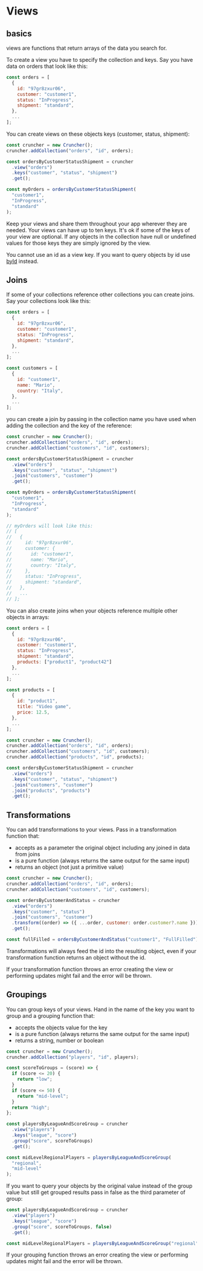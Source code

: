 # Views

## basics

views are functions that return arrays of the data you search for.

To create a view you have to specify the collection and keys. Say you have data on orders that look like this:

```js
const orders = [
  {
    id: "97gr8zxur06",
    customer: "customer1",
    status: "InProgress",
    shipment: "standard",
  },
  ...
];
```

You can create views on these objects keys (customer, status, shipment):

```js
const cruncher = new Cruncher();
cruncher.addCollection("orders", "id", orders);

const ordersByCustomerStatusShipment = cruncher
  .view("orders")
  .keys("customer", "status", "shipment")
  .get();

const myOrders = ordersByCustomerStatusShipment(
  "customer1",
  "InProgress",
  "standard"
);
```

Keep your views and share them throughout your app wherever they are needed. Your views can have up to ten keys.
It's ok if some of the keys of your view are optional. If any objects in the collection have null or undefined values for those keys they are simply ignored by the view.

You cannot use an id as a view key. If you want to query objects by id use [byId](./byId.md) instead.

## Joins

If some of your collections reference other collections you can create joins.
Say your collections look like this:

```js
const orders = [
  {
    id: "97gr8zxur06",
    customer: "customer1",
    status: "InProgress",
    shipment: "standard",
  },
  ...
];

const customers = [
  {
    id: "customer1",
    name: "Mario",
    country: "Italy",
  },
  ...
];
```

you can create a join by passing in the collection name you have used when adding the collection and the key of the reference:

```js
const cruncher = new Cruncher();
cruncher.addCollection("orders", "id", orders);
cruncher.addCollection("customers", "id", customers);

const ordersByCustomerStatusShipment = cruncher
  .view("orders")
  .keys("customer", "status", "shipment")
  .join("customers", "customer")
  .get();

const myOrders = ordersByCustomerStatusShipment(
  "customer1",
  "InProgress",
  "standard"
);

// myOrders will look like this:
// [
//   {
//     id: "97gr8zxur06",
//     customer: {
//       id: "customer1",
//       name: "Mario",
//       country: "Italy",
//     },
//     status: "InProgress",
//     shipment: "standard",
//   },
//   ...
// ];
```

You can also create joins when your objects reference multiple other objects in arrays:

```js
const orders = [
  {
    id: "97gr8zxur06",
    customer: "customer1",
    status: "InProgress",
    shipment: "standard",
    products: ["product1", "product42"]
  },
  ...
];

const products = [
  {
    id: "product1",
    title: "Video game",
    price: 12.5,
  },
  ...
];
```

```js
const cruncher = new Cruncher();
cruncher.addCollection("orders", "id", orders);
cruncher.addCollection("customers", "id", customers);
cruncher.addCollection("products", "id", products);

const ordersByCustomerStatusShipment = cruncher
  .view("orders")
  .keys("customer", "status", "shipment")
  .join("customers", "customer")
  .join("products", "products")
  .get();
```

## Transformations

You can add transformations to your views. Pass in a transformation function that:

- accepts as a parameter the original object including any joined in data from joins
- is a pure function (always returns the same output for the same input)
- returns an object (not just a primitive value)

```js
const cruncher = new Cruncher();
cruncher.addCollection("orders", "id", orders);
cruncher.addCollection("customers", "id", customers);

const ordersByCustomerAndStatus = cruncher
  .view("orders")
  .keys("customer", "status")
  .join("customers", "customer")
  .transform((order) => ({ ...order, customer: order.customer?.name }))
  .get();

const fullFilled = ordersByCustomerAndStatus("customer1", "FullFilled");
```

Transformations will always feed the id into the resulting object, even if your transformation function returns an object without the id.

If your transformation function throws an error creating the view or performing updates might fail and the error will be thrown.

## Groupings

You can group keys of your views. Hand in the name of the key you want to group and a grouping function that:

- accepts the objects value for the key
- is a pure function (always returns the same output for the same input)
- returns a string, number or boolean

```js
const cruncher = new Cruncher();
cruncher.addCollection("players", "id", players);

const scoreToGroups = (score) => {
  if (score <= 20) {
    return "low";
  }
  if (score <= 50) {
    return "mid-level";
  }
  return "high";
};

const playersByLeagueAndScoreGroup = cruncher
  .view("players")
  .keys("league", "score")
  .group("score", scoreToGroups)
  .get();

const midLevelRegionalPlayers = playersByLeagueAndScoreGroup(
  "regional",
  "mid-level"
);
```

If you want to query your objects by the original value instead of the group value but still get grouped results pass in false as the third parameter of group:

```js
const playersByLeagueAndScoreGroup = cruncher
  .view("players")
  .keys("league", "score")
  .group("score", scoreToGroups, false)
  .get();

const midLevelRegionalPlayers = playersByLeagueAndScoreGroup("regional", 30);
```

If your grouping function throws an error creating the view or performing updates might fail and the error will be thrown.
